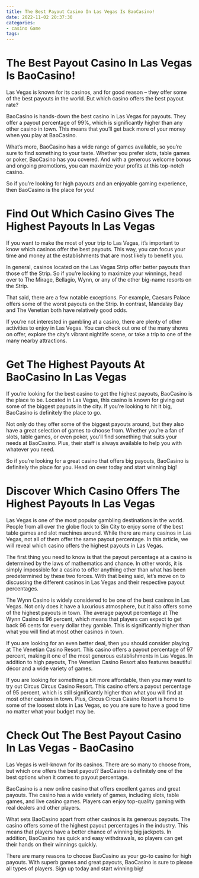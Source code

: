 ```yaml
---
title: The Best Payout Casino In Las Vegas Is BaoCasino!
date: 2022-11-02 20:37:30
categories:
- casino Game
tags:
---
```



#  The Best Payout Casino In Las Vegas Is BaoCasino!

Las Vegas is known for its casinos, and for good reason – they offer some of the best payouts in the world. But which casino offers the best payout rate?

BaoCasino is hands-down the best casino in Las Vegas for payouts. They offer a payout percentage of 99%, which is significantly higher than any other casino in town. This means that you’ll get back more of your money when you play at BaoCasino.

What’s more, BaoCasino has a wide range of games available, so you’re sure to find something to your taste. Whether you prefer slots, table games or poker, BaoCasino has you covered. And with a generous welcome bonus and ongoing promotions, you can maximize your profits at this top-notch casino.

So if you’re looking for high payouts and an enjoyable gaming experience, then BaoCasino is the place for you!

#  Find Out Which Casino Gives The Highest Payouts In Las Vegas

If you want to make the most of your trip to Las Vegas, it’s important to know which casinos offer the best payouts. This way, you can focus your time and money at the establishments that are most likely to benefit you.

In general, casinos located on the Las Vegas Strip offer better payouts than those off the Strip. So if you’re looking to maximize your winnings, head over to The Mirage, Bellagio, Wynn, or any of the other big-name resorts on the Strip.

That said, there are a few notable exceptions. For example, Caesars Palace offers some of the worst payouts on the Strip. In contrast, Mandalay Bay and The Venetian both have relatively good odds.

If you’re not interested in gambling at a casino, there are plenty of other activities to enjoy in Las Vegas. You can check out one of the many shows on offer, explore the city’s vibrant nightlife scene, or take a trip to one of the many nearby attractions.

#  Get The Highest Payouts At BaoCasino In Las Vegas

If you’re looking for the best casino to get the highest payouts, BaoCasino is the place to be. Located in Las Vegas, this casino is known for giving out some of the biggest payouts in the city. If you’re looking to hit it big, BaoCasino is definitely the place to go.

Not only do they offer some of the biggest payouts around, but they also have a great selection of games to choose from. Whether you’re a fan of slots, table games, or even poker, you’ll find something that suits your needs at BaoCasino. Plus, their staff is always available to help you with whatever you need.

So if you’re looking for a great casino that offers big payouts, BaoCasino is definitely the place for you. Head on over today and start winning big!

#  Discover Which Casino Offers The Highest Payouts In Las Vegas

Las Vegas is one of the most popular gambling destinations in the world. People from all over the globe flock to Sin City to enjoy some of the best table games and slot machines around. While there are many casinos in Las Vegas, not all of them offer the same payout percentage. In this article, we will reveal which casino offers the highest payouts in Las Vegas.

The first thing you need to know is that the payout percentage at a casino is determined by the laws of mathematics and chance. In other words, it is simply impossible for a casino to offer anything other than what has been predetermined by these two forces. With that being said, let’s move on to discussing the different casinos in Las Vegas and their respective payout percentages.

The Wynn Casino is widely considered to be one of the best casinos in Las Vegas. Not only does it have a luxurious atmosphere, but it also offers some of the highest payouts in town. The average payout percentage at The Wynn Casino is 96 percent, which means that players can expect to get back 96 cents for every dollar they gamble. This is significantly higher than what you will find at most other casinos in town.

If you are looking for an even better deal, then you should consider playing at The Venetian Casino Resort. This casino offers a payout percentage of 97 percent, making it one of the most generous establishments in Las Vegas. In addition to high payouts, The Venetian Casino Resort also features beautiful décor and a wide variety of games.

If you are looking for something a bit more affordable, then you may want to try out Circus Circus Casino Resort. This casino offers a payout percentage of 95 percent, which is still significantly higher than what you will find at most other casinos in town. Plus, Circus Circus Casino Resort is home to some of the loosest slots in Las Vegas, so you are sure to have a good time no matter what your budget may be.

#  Check Out The Best Payout Casino In Las Vegas - BaoCasino

Las Vegas is well-known for its casinos. There are so many to choose from, but which one offers the best payout? BaoCasino is definitely one of the best options when it comes to payout percentage.

BaoCasino is a new online casino that offers excellent games and great payouts. The casino has a wide variety of games, including slots, table games, and live casino games. Players can enjoy top-quality gaming with real dealers and other players.

What sets BaoCasino apart from other casinos is its generous payouts. The casino offers some of the highest payout percentages in the industry. This means that players have a better chance of winning big jackpots. In addition, BaoCasino has quick and easy withdrawals, so players can get their hands on their winnings quickly.

There are many reasons to choose BaoCasino as your go-to casino for high payouts. With superb games and great payouts, BaoCasino is sure to please all types of players. Sign up today and start winning big!